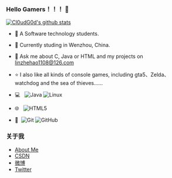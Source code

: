 ### Hello Gamers！！！ 👋
[![Cl0udG0d's github stats](https://github-readme-stats.vercel.app/api?username=OchiaMalu&show_icons=true&theme=tokyonight)](https://github.com/anuraghazra/github-readme-stats)

- 🔭 A Software technology students.
- 🌱 Currently studing in Wenzhou, China.
- 💬 Ask me about C, Java or HTML and my projects on [linzhehao1108@126.com](mailto:linzhehao1108@126.com)
- ⭐ I also like all kinds of console games, including gta5、Zelda、watchdog and the sea of thieves……

- 💻 &#160; ![Java](https://img.shields.io/badge/-Java-333333?style=flat&logo=Java&logoColor=007396)
![Linux](https://img.shields.io/badge/-Linux-333333?style=flat&logo=Linux&logoColor=FCC624)
- 🌐 &#160; ![HTML5](https://img.shields.io/badge/-HTML5-333333?style=flat&logo=HTML5)
- 🔧 &#160;![Git](https://img.shields.io/badge/-Git-333333?style=flat&logo=git)
![GitHub](https://img.shields.io/badge/-GitHub-333333?style=flat&logo=github)

### 关于我
- [About Me](https://about.me/ochiamalu)
- [CSDN](https://blog.csdn.net/OchiaMalu?spm=1010.2135.3001.5421)
- [微博](https://weibo.com/5207524069/profile?topnav=1&wvr=6&is_all=1)
- [Twitter](https://twitter.com/OchiaMaluo)

<!--
**OchiaMalu/OchiaMalu** is a ✨ _special_ ✨ repository because its `README.md` (this file) appears on your GitHub profile.

Here are some ideas to get you started:

- 🔭 I’m currently working on ...
- 🌱 I’m currently learning ...
- 👯 I’m looking to collaborate on ...
- 🤔 I’m looking for help with ...
- 💬 Ask me about ...
- 📫 How to reach me: ...
- 😄 Pronouns: ...
- ⚡ Fun fact: ...
-->
